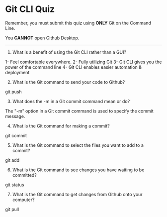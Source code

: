 # Git CLI Quiz

Remember, you must submit this quiz using **ONLY** Git on the Command Line.

You **CANNOT** open Github Desktop.

---

1. What is a benefit of using the Git CLI rather than a GUI?

<!-- Write your answer here -->

1- Feel comfortable everywhere.
2- Fully utilizing Git
3- Git CLI gives you the power of the command line
4- Git CLI enables easier automation & deployment

2. What is the Git command to send your code to Github?

git push

3. What does the -m in a Git commit command mean or do?

The "-m" option in a Git commit command is used to specify the commit message.

4. What is the Git command for making a commit?

git commit

5. What is the Git command to select the files you want to add to a commit?

git add

6. What is the Git command to see changes you have waiting to be committed?

git status

7. What is the Git command to get changes from Github onto your computer?

git pull
